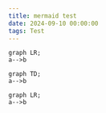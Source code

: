 ```yaml
---
title: mermaid test
date: 2024-09-10 00:00:00
tags: Test
---
```


```{lang=mermaid}
graph LR;
a-->b
```

```{lang=mermaid caption=hogehoge}
graph TD;
a-->b
```

```{lang=mermaid caption="hoge hoge"}
graph LR;
a-->b
```
